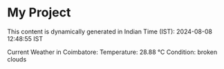 # My Project

This content is dynamically generated in Indian Time (IST): 2024-08-08 12:48:55 IST


Current Weather in Coimbatore:
Temperature: 28.88 °C
Condition: broken clouds
